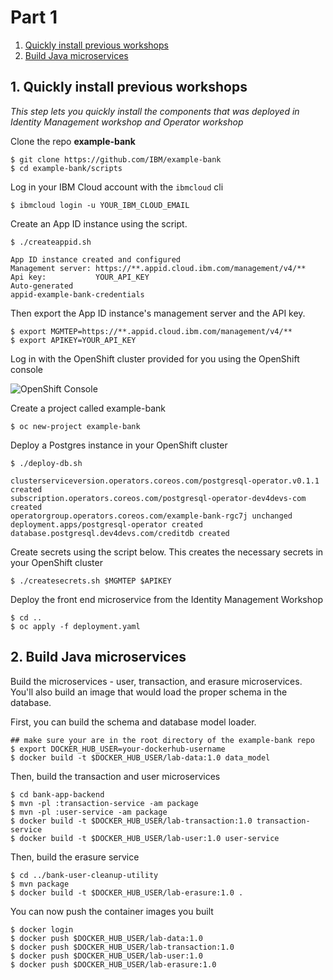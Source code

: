 # Part 1

1. [Quickly install previous workshops](#1-quickly-install-previous-workshops)
1. [Build Java microservices](#2-build-java-microservices)

## 1. Quickly install previous workshops

*This step lets you quickly install the components that was deployed in Identity Management workshop and Operator workshop*

Clone the repo **example-bank**

```text
$ git clone https://github.com/IBM/example-bank
$ cd example-bank/scripts
```

Log in your IBM Cloud account with the `ibmcloud` cli

```text
$ ibmcloud login -u YOUR_IBM_CLOUD_EMAIL
```

Create an App ID instance using the script.

```text
$ ./createappid.sh

App ID instance created and configured
Management server: https://**.appid.cloud.ibm.com/management/v4/**
Api key:           YOUR_API_KEY
Auto-generated
appid-example-bank-credentials
```

Then export the App ID instance's management server and the API key.

```text
$ export MGMTEP=https://**.appid.cloud.ibm.com/management/v4/**
$ export APIKEY=YOUR_API_KEY
```

Log in with the OpenShift cluster provided for you using the OpenShift console

![OpenShift Console](../.gitbook/generic/image%20%283%29.png)

Create a project called example-bank

```text
$ oc new-project example-bank
```

Deploy a Postgres instance in your OpenShift cluster

```text
$ ./deploy-db.sh

clusterserviceversion.operators.coreos.com/postgresql-operator.v0.1.1 created
subscription.operators.coreos.com/postgresql-operator-dev4devs-com created
operatorgroup.operators.coreos.com/example-bank-rgc7j unchanged
deployment.apps/postgresql-operator created
database.postgresql.dev4devs.com/creditdb created
```

Create secrets using the script below. This creates the necessary secrets in your OpenShift cluster

```text
$ ./createsecrets.sh $MGMTEP $APIKEY
```

Deploy the front end microservice from the Identity Management Workshop

```
$ cd ..
$ oc apply -f deployment.yaml
```


## 2. Build Java microservices

Build the microservices - user, transaction, and erasure microservices. You'll also build an image that would load the proper schema in the database.

First, you can build the schema and database model loader.

```
## make sure your are in the root directory of the example-bank repo
$ export DOCKER_HUB_USER=your-dockerhub-username
$ docker build -t $DOCKER_HUB_USER/lab-data:1.0 data_model
```

Then, build the transaction and user microservices

```
$ cd bank-app-backend
$ mvn -pl :transaction-service -am package
$ mvn -pl :user-service -am package
$ docker build -t $DOCKER_HUB_USER/lab-transaction:1.0 transaction-service
$ docker build -t $DOCKER_HUB_USER/lab-user:1.0 user-service
```

Then, build the erasure service

```
$ cd ../bank-user-cleanup-utility
$ mvn package
$ docker build -t $DOCKER_HUB_USER/lab-erasure:1.0 .
```

You can now push the container images you built 

```
$ docker login
$ docker push $DOCKER_HUB_USER/lab-data:1.0
$ docker push $DOCKER_HUB_USER/lab-transaction:1.0
$ docker push $DOCKER_HUB_USER/lab-user:1.0
$ docker push $DOCKER_HUB_USER/lab-erasure:1.0
```